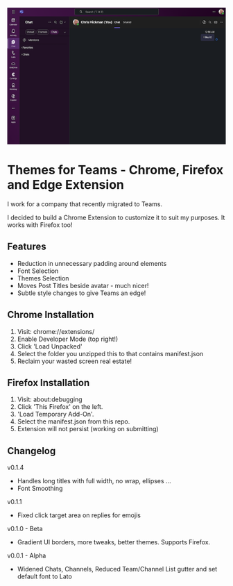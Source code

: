 ![App Preview](App-Preview.png)
  
# Themes for Teams - Chrome, Firefox and Edge Extension

I work for a company that recently migrated to Teams.  

I decided to build a Chrome Extension to customize it to
suit my purposes.  It works with Firefox too!

## Features

- Reduction in unnecessary padding around elements
- Font Selection
- Themes Selection
- Moves Post Titles beside avatar - much nicer!
- Subtle style changes to give Teams an edge!

## Chrome Installation

1. Visit: chrome://extensions/
2. Enable Developer Mode (top right!)
3. Click 'Load Unpacked'
4. Select the folder you unzipped this to that contains manifest.json
5. Reclaim your wasted screen real estate!

## Firefox Installation

1. Visit: about:debugging
2. Click 'This Firefox' on the left.
3. 'Load Temporary Add-On'.
4. Select the manifest.json from this repo.
5. Extension will not persist (working on submitting)

## Changelog

v0.1.4
   - Handles long titles with full width, no wrap, ellipses ...
   - Font Smoothing

v0.1.1 
  - Fixed click target area on replies for emojis

v0.1.0 - Beta
  - Gradient UI borders, more tweaks, better themes.  Supports Firefox.

v0.0.1 - Alpha
  - Widened Chats, Channels, Reduced Team/Channel List gutter and set default font to Lato

